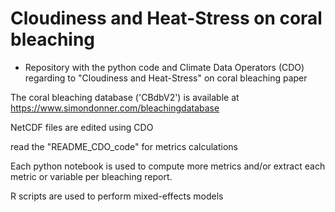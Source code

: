 # Cloudiness and Heat-Stress on coral bleaching

* Repository with the python code and Climate Data Operators (CDO) regarding to  "Cloudiness and Heat-Stress" on coral bleaching paper

The coral bleaching database ('CBdbV2') is available at https://www.simondonner.com/bleachingdatabase

NetCDF files are edited using CDO

read the "README_CDO_code" for metrics calculations

Each python notebook is used to compute more metrics and/or extract each metric or variable per bleaching report.

R scripts are used to perform mixed-effects models 

